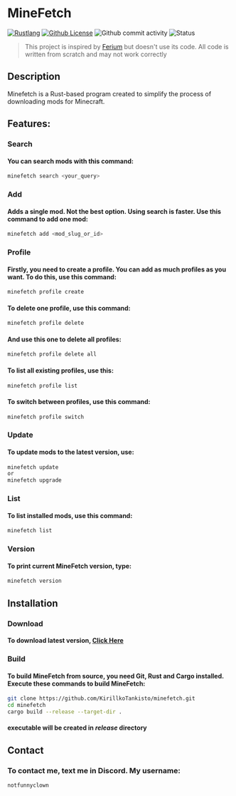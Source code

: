 # MineFetch
[![Rustlang](https://img.shields.io/static/v1?label=Made%20with&message=Rust&logo=rust&labelColor=e82833&color=b11522)](https://www.rust-lang.org)
[![Github License](https://img.shields.io/github/license/KirillkoTankisto/minefetch?logo=mdBook)](https://github.com/KirillkoTankisto/minefetch/blob/main/LICENSE)
![Github commit activity](https://img.shields.io/github/commit-activity/t/KirillkoTankisto/minefetch)
![Status](https://img.shields.io/badge/development_status-beta-orange?logo=GitHub)

> This project is inspired by [Ferium](https://github.com/gorilla-devs/ferium) but doesn't use its code. All code is written from scratch and may not work correctly
## Description
Minefetch is a Rust-based program created to simplify the process of downloading mods for Minecraft.
## Features:
### Search
#### You can search mods with this command:
```sh
minefetch search <your_query>
```
### Add
#### Adds a single mod. Not the best option. Using search is faster. Use this command to add one mod:
```sh
minefetch add <mod_slug_or_id>
```
### Profile
#### Firstly, you need to create a profile. You can add as much profiles as you want. To do this, use this command:
``` sh
minefetch profile create
```
#### To delete one profile, use this command:
``` sh
minefetch profile delete
```
#### And use this one to delete all profiles:
``` sh
minefetch profile delete all
```
#### To list all existing profiles, use this:
``` sh
minefetch profile list
```
#### To switch between profiles, use this command:
``` sh
minefetch profile switch
```
### Update
#### To update mods to the latest version, use:
``` sh
minefetch update
or
minefetch upgrade
```
### List
#### To list installed mods, use this command:
``` sh
minefetch list
```
### Version
#### To print current MineFetch version, type:
``` sh
minefetch version
```
## Installation
### Download
#### To download latest version, [Click Here](https://github.com/KirillkoTankisto/minefetch/releases/latest/download/minefetch)
### Build
#### To build MineFetch from source, you need Git, Rust and Cargo installed. Execute these commands to build MineFetch:
``` sh
git clone https://github.com/KirillkoTankisto/minefetch.git
cd minefetch
cargo build --release --target-dir .
```
#### executable will be created in *release* directory
## Contact
### To contact me, text me in Discord. My username:
```
notfunnyclown
```
